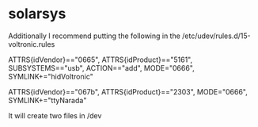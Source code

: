 # solarsys


Additionally I recommend putting the following in the /etc/udev/rules.d/15-voltronic.rules

ATTRS{idVendor}=="0665", ATTRS{idProduct}=="5161", SUBSYSTEMS=="usb", ACTION=="add", MODE="0666", SYMLINK+="hidVoltronic"

ATTRS{idVendor}=="067b", ATTRS{idProduct}=="2303", MODE="0666", SYMLINK+="ttyNarada"

It will create two files in /dev
